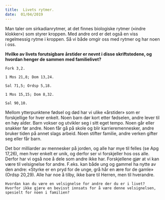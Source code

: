 ```yaml
---
title:  Livets rytmer.
date:  01/04/2019
---
```


Man taler om sirkadianrytmer, at det finnes biologiske rytmer («indre klokker») som styrer kroppen. Med andre ord er det også en viss regelmessig rytme i kroppen. Så vi både omgir oss med rytmer og har noen i oss.

**Hvilke av livets forutsigbare årstider er nevnt i disse skriftstedene, og hvordan henger de sammen med familielivet?**

`Fork 3,2.`

`1 Mos 21,8; Dom 13,24.`

`Sal 71,5; Ordsp 5,18.`

`1 Mos 15,15; Dom 8,32.`

`Sal 90,10.`

Mellom ytterpunktene fødsel og død har vi ulike «årstider» som er forskjellige for hver enkelt. Noen barn dør kort etter fødselen, andre lever til en høy alder. Barn vokser og utvikler seg i sitt eget tempo. Noen går eller snakker før andre. Noen får gå på skole og blir karrieremennesker, andre bruker tiden på annet slags arbeid. Noen stifter familie, andre verken gifter seg eller får barn.

Det bor milliarder av mennesker på jorden, og alle har mye til felles (se Apg 17,26), men hver enkelt er unik, og derfor ser vi forskjeller hos oss alle. Derfor har vi også noe å dele som andre ikke har. Forskjellene gjør at vi kan være til velsignelse for andre. F.eks. kan både ung og gammel ha nytte av den andre: «Styrke er en pryd for de unge, grå hår en ære for de gamle» (Ordsp 20,29). Alle har noe å tilby, ikke bare til Herren, men til hverandre.

`Hvordan kan du være en velsignelse for andre der du er i livet? Hvorfor ikke gjøre en bevisst innsats for å være denne velsignelsen, spesielt for noen i familien?`